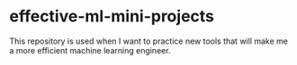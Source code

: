 # effective-ml-mini-projects
This repository is used when I want to practice new tools that will make me a more efficient machine learning engineer.
